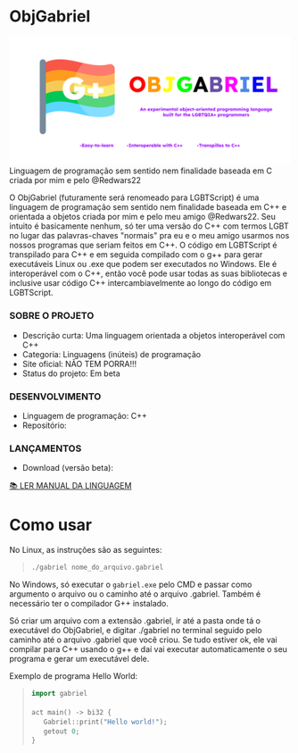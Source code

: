 # ObjGabriel

<img src="OBJGABRIEL.png">
Linguagem de programação sem sentido nem finalidade baseada em C criada por mim e pelo @Redwars22

O ObjGabriel (futuramente será renomeado para LGBTScript) é uma linguagem de programação sem sentido nem finalidade baseada em C++ e orientada a objetos criada por mim e pelo meu amigo @Redwars22. Seu intuito é basicamente nenhum, só ter uma versão do C++ com termos LGBT no lugar das palavras-chaves "normais" pra eu e o meu amigo usarmos nos nossos programas que seriam feitos em C++. O código em LGBTScript é transpilado para C++ e em seguida compilado com o g++ para gerar executáveis Linux ou .exe que podem ser executados no Windows. Ele é interoperável com o C++, então você pode usar todas as suas bibliotecas e inclusive usar código C++ intercambiavelmente ao longo do código em LGBTScript.

### SOBRE O PROJETO

- Descrição curta: Uma linguagem orientada a objetos interoperável com C++
- Categoria: Linguagens (inúteis) de programação
- Site oficial: NÃO TEM PORRA!!!
- Status do projeto: Em beta

### DESENVOLVIMENTO

- Linguagem de programação: C++
- Repositório:

### LANÇAMENTOS

- Download (versão beta):

[📚️ LER MANUAL DA LINGUAGEM](https://leoandrew.notion.site/OBJGABRIEL-CHEATSHEET-7e55b3eecce343f6abdb92d955c18478)

# Como usar

No Linux, as instruções são as seguintes:

> ```bash
> ./gabriel nome_do_arquivo.gabriel
> ```

No Windows, só executar o `gabriel.exe` pelo CMD e passar como argumento o arquivo ou o caminho até o arquivo .gabriel. Também é necessário ter o compilador G++ instalado.

Só criar um arquivo com a extensão .gabriel, ir até a pasta onde tá o executável do ObjGabriel, e digitar ./gabriel no terminal seguido pelo caminho até o arquivo .gabriel que você criou. Se tudo estiver ok, ele vai compilar para C++ usando o g++ e daí vai executar automaticamente o seu programa e gerar um executável dele.

Exemplo de programa Hello World:

> ```c++
> import gabriel
>
> act main() -> bi32 {
>    Gabriel::print("Hello world!");
>    getout 0;
> }
> ```
